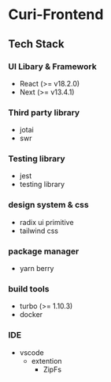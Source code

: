 # Curi-Frontend

## Tech Stack

### UI Libary & Framework

- React (>= v18.2.0)
- Next (>= v13.4.1)

### Third party library

- jotai
- swr

### Testing library

- jest
- testing library

### design system & css

- radix ui primitive
- tailwind css

### package manager

- yarn berry

### build tools

- turbo (>= 1.10.3)
- docker

### IDE

- vscode
  - extention
    - ZipFs
